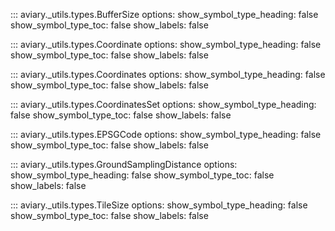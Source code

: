 ::: aviary._utils.types.BufferSize
    options:
      show_symbol_type_heading: false
      show_symbol_type_toc: false
      show_labels: false

::: aviary._utils.types.Coordinate
    options:
      show_symbol_type_heading: false
      show_symbol_type_toc: false
      show_labels: false

::: aviary._utils.types.Coordinates
    options:
      show_symbol_type_heading: false
      show_symbol_type_toc: false
      show_labels: false

::: aviary._utils.types.CoordinatesSet
    options:
      show_symbol_type_heading: false
      show_symbol_type_toc: false
      show_labels: false

::: aviary._utils.types.EPSGCode
    options:
      show_symbol_type_heading: false
      show_symbol_type_toc: false
      show_labels: false

::: aviary._utils.types.GroundSamplingDistance
    options:
      show_symbol_type_heading: false
      show_symbol_type_toc: false
      show_labels: false

::: aviary._utils.types.TileSize
    options:
      show_symbol_type_heading: false
      show_symbol_type_toc: false
      show_labels: false
